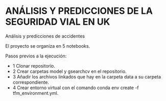 # ANÁLISIS Y PREDICCIONES DE LA SEGURIDAD VIAL EN UK
Análisis y predicciones de accidentes

El proyecto se organiza en 5 notebooks.

Pasos previos a la ejecución:
- 1 Clonar repositorio.
- 2 Crear carpetas model y gsearchcv en el repositorio.
- 3 Añadir los archivos linkados que hay en la carpeta data a su carpeta correspondiente.
- 4 Crear entorno virtual con el comando conda env create -f tfm_environment.yml.



